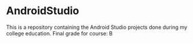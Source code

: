 # AndroidStudio

This is a repository containing the Android Studio projects done during my college education. 
Final grade for course: B
